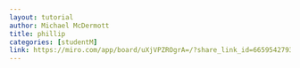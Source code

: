 ```yaml
---
layout: tutorial
author: Michael McDermott
title: phillip
categories: [studentM]
link: https://miro.com/app/board/uXjVPZROgrA=/?share_link_id=665954279305
---
```

